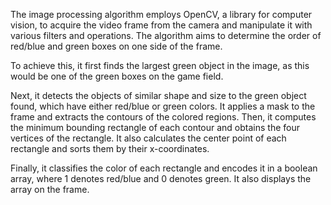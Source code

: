 The image processing algorithm employs OpenCV, a library for computer vision, to acquire the video frame from the camera and manipulate it with various filters and operations. The algorithm aims to determine the order of red/blue and green boxes on one side of the frame. 

To achieve this, it first finds the largest green object in the image, as this would be one of the green boxes on the game field.

Next, it detects the objects of similar shape and size to the green object found, which have either red/blue or green colors. It applies a mask to the frame and extracts the contours of the colored regions. Then, it computes the minimum bounding rectangle of each contour and obtains the four vertices of the rectangle. It also calculates the center point of each rectangle and sorts them by their x-coordinates.

Finally, it classifies the color of each rectangle and encodes it in a boolean array, where 1 denotes red/blue and 0 denotes green. It also displays the array on the frame.
